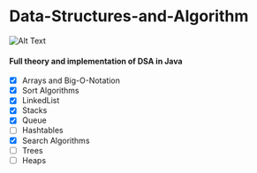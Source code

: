 # Data-Structures-and-Algorithm
![Alt Text](https://img.shields.io/badge/Java-12.0.2-blue)<br/>
#### Full theory and implementation of DSA in Java

- [x] Arrays and Big-O-Notation
- [x] Sort Algorithms
- [x] LinkedList
- [x] Stacks
- [x] Queue
- [ ] Hashtables
- [x] Search Algorithms
- [ ] Trees
- [ ] Heaps
